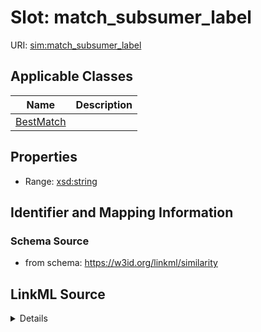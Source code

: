 # Slot: match_subsumer_label

URI: [sim:match_subsumer_label](https://w3id.org/linkml/similarity/match_subsumer_label)



<!-- no inheritance hierarchy -->




## Applicable Classes

| Name | Description |
| --- | --- |
[BestMatch](BestMatch.md) | 






## Properties

* Range: [xsd:string](http://www.w3.org/2001/XMLSchema#string)







## Identifier and Mapping Information







### Schema Source


* from schema: https://w3id.org/linkml/similarity




## LinkML Source

<details>
```yaml
name: match_subsumer_label
from_schema: https://w3id.org/linkml/similarity
rank: 1000
alias: match_subsumer_label
owner: BestMatch
domain_of:
- BestMatch
range: string

```
</details>